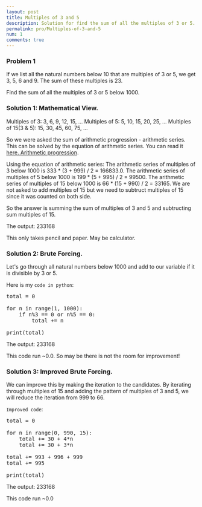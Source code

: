 ```yaml
---
layout: post
title: Multiples of 3 and 5
description: Solution for find the sum of all the multiples of 3 or 5.
permalink: pro/Multiples-of-3-and-5
num: 1
comments: true
---
```


<h3>Problem 1</h3>
<div class="problem">
<p>If we list all the natural numbers below 10 that are multiples of 3 or 5, we get 3, 5, 6 and 9. The sum of these multiples is 23.</p>
<p>Find the sum of all the multiples of 3 or 5 below 1000.</p>
</div>

<h3>Solution 1: Mathematical View.</h3>
<p>Multiples of 3: 3, 6, 9, 12, 15, ... Multiples of 5: 5, 10, 15, 20, 25, ... Multiples of 15(3 &amp; 5): 15, 30, 45, 60, 75, ...</p>
<p>So we were asked the sum of arithmetic progression - arithmetic series. This can be solved by the equation of arithmetic series. You can read it <a href="https://en.wikipedia.org/wiki/Arithmetic_progression">here. Arithmetic progression</a>.</p>
<p>Using the equation of arithmetic series: The arithmetic series of multiples of 3 below 1000 is 333 * (3 + 999) / 2 = <span class="answer">166833.0</span>. The arithmetic series of multiples of 5 below 1000 is 199 * (5 + 995) / 2 = <span class="answer">99500</span>. The arithmetic series of multiples of 15 below 1000 is 66 * (15 + 990) / 2 = <span class="answer">33165</span>. We are not asked to add multiples of 15 but we need to subtruct multiples of 15 since it was counted on both side.</p>
<p>So the answer is summing the sum of multiples of 3 and 5 and subtructing sum multiples of 15. 
<p> The output: <span class='answer'> 233168 </span></p>
<p> This only takes pencil and paper. May be calculator.</p>

<h3>Solution 2: Brute Forcing.</h3>
<p>Let's go through all natural numbers below 1000 and add to our variable if it is divisible by 3 or 5.</p>
<p>Here is my <code>code in python</code>:  

<div class="highlight"><pre><span></span><span class="n">total</span> <span class="o">=</span> <span class="mi">0</span>
<br><span class="k">for</span> <span class="n">n</span> <span class="ow">in</span> <span class="nb">range</span><span class="p">(</span><span class="mi">1</span><span class="p">,</span> <span class="mi">1000</span><span class="p">):</span>
    <span class="k">if</span> <span class="n">n</span><span class="o">%</span><span class="mi">3</span> <span class="o">==</span> <span class="mi">0</span> <span class="ow">or</span> <span class="n">n</span><span class="o">%</span><span class="mi">5</span> <span class="o">==</span> <span class="mi">0</span><span class="p">:</span>
        <span class="n">total</span> <span class="o">+=</span> <span class="n">n</span>
<br><span class="k">print</span><span class="p">(</span><span class="n">total</span><span class="p">)</span>
</pre></div></p>

<p> The output: <span class='answer'>233168 </span></p>
<p>This code run <span class='red'> ~0.0</span>. So may be there is not the room for improvement!</p> 

<h3>Solution 3: Improved Brute Forcing.</h3>
<p>We can improve this by making the iteration to the candidates. By iterating through multiples of 15 and adding the pattern of multiples of 3 and 5, we will reduce the iteration from 999 to 66.</p>
<p><code>Improved code</code>:  

<div class="highlight"><pre><span></span><span class="n">total</span> <span class="o">=</span> <span class="mi">0</span>
<br><span class="k">for</span> <span class="n">n</span> <span class="ow">in</span> <span class="nb">range</span><span class="p">(</span><span class="mi">0</span><span class="p">,</span> <span class="mi">990</span><span class="p">,</span> <span class="mi">15</span><span class="p">):</span>
    <span class="n">total</span> <span class="o">+=</span> <span class="mi">30</span> <span class="o">+</span> <span class="mi">4</span><span class="o">*</span><span class="n">n</span> 
    <span class="n">total</span> <span class="o">+=</span> <span class="mi">30</span> <span class="o">+</span> <span class="mi">3</span><span class="o">*</span><span class="n">n</span> 
<br><span class="n">total</span> <span class="o">+=</span> <span class="mi">993</span> <span class="o">+</span> <span class="mi">996</span> <span class="o">+</span> <span class="mi">999</span>
<span class="n">total</span> <span class="o">+=</span> <span class="mi">995</span>
<br><span class="k">print</span><span class="p">(</span><span class="n">total</span><span class="p">)</span>
</pre></div>

<p>The output: <span class='answer'>233168 </span></p>
<p>This code run <span class='red'> </span>~0.0</p>
<p>&nbsp;</p>
<p>&nbsp;</p>
